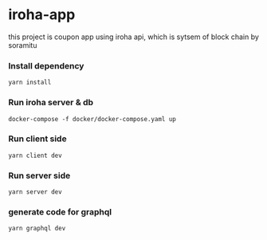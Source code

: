 # iroha-app
this project is coupon app using iroha api, which is sytsem of block chain by soramitu
### Install dependency
```
yarn install
```
### Run iroha server & db 
``` 
docker-compose -f docker/docker-compose.yaml up 
```
### Run client side
```
yarn client dev
```

### Run server side
```
yarn server dev
```

### generate code for graphql
```
yarn graphql dev
```
